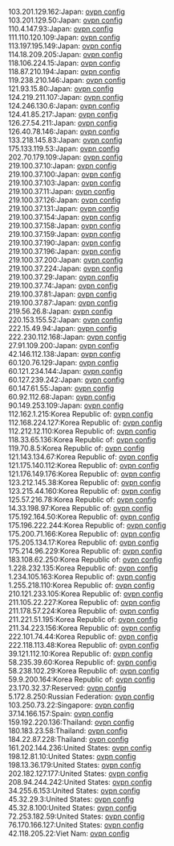 103.201.129.162:Japan: [ovpn config](vpn/103_201_129_162.ovpn)  
103.201.129.50:Japan: [ovpn config](vpn/103_201_129_50.ovpn)  
110.4.147.93:Japan: [ovpn config](vpn/110_4_147_93.ovpn)  
111.110.120.109:Japan: [ovpn config](vpn/111_110_120_109.ovpn)  
113.197.195.149:Japan: [ovpn config](vpn/113_197_195_149.ovpn)  
114.18.209.205:Japan: [ovpn config](vpn/114_18_209_205.ovpn)  
118.106.224.15:Japan: [ovpn config](vpn/118_106_224_15.ovpn)  
118.87.210.194:Japan: [ovpn config](vpn/118_87_210_194.ovpn)  
119.238.210.146:Japan: [ovpn config](vpn/119_238_210_146.ovpn)  
121.93.15.80:Japan: [ovpn config](vpn/121_93_15_80.ovpn)  
124.219.211.107:Japan: [ovpn config](vpn/124_219_211_107.ovpn)  
124.246.130.6:Japan: [ovpn config](vpn/124_246_130_6.ovpn)  
124.41.85.217:Japan: [ovpn config](vpn/124_41_85_217.ovpn)  
126.27.54.211:Japan: [ovpn config](vpn/126_27_54_211.ovpn)  
126.40.78.146:Japan: [ovpn config](vpn/126_40_78_146.ovpn)  
133.218.145.83:Japan: [ovpn config](vpn/133_218_145_83.ovpn)  
175.133.119.53:Japan: [ovpn config](vpn/175_133_119_53.ovpn)  
202.70.179.109:Japan: [ovpn config](vpn/202_70_179_109.ovpn)  
219.100.37.10:Japan: [ovpn config](vpn/219_100_37_10.ovpn)  
219.100.37.100:Japan: [ovpn config](vpn/219_100_37_100.ovpn)  
219.100.37.103:Japan: [ovpn config](vpn/219_100_37_103.ovpn)  
219.100.37.11:Japan: [ovpn config](vpn/219_100_37_11.ovpn)  
219.100.37.126:Japan: [ovpn config](vpn/219_100_37_126.ovpn)  
219.100.37.131:Japan: [ovpn config](vpn/219_100_37_131.ovpn)  
219.100.37.154:Japan: [ovpn config](vpn/219_100_37_154.ovpn)  
219.100.37.158:Japan: [ovpn config](vpn/219_100_37_158.ovpn)  
219.100.37.159:Japan: [ovpn config](vpn/219_100_37_159.ovpn)  
219.100.37.190:Japan: [ovpn config](vpn/219_100_37_190.ovpn)  
219.100.37.196:Japan: [ovpn config](vpn/219_100_37_196.ovpn)  
219.100.37.200:Japan: [ovpn config](vpn/219_100_37_200.ovpn)  
219.100.37.224:Japan: [ovpn config](vpn/219_100_37_224.ovpn)  
219.100.37.29:Japan: [ovpn config](vpn/219_100_37_29.ovpn)  
219.100.37.74:Japan: [ovpn config](vpn/219_100_37_74.ovpn)  
219.100.37.81:Japan: [ovpn config](vpn/219_100_37_81.ovpn)  
219.100.37.87:Japan: [ovpn config](vpn/219_100_37_87.ovpn)  
219.56.26.8:Japan: [ovpn config](vpn/219_56_26_8.ovpn)  
220.153.155.52:Japan: [ovpn config](vpn/220_153_155_52.ovpn)  
222.15.49.94:Japan: [ovpn config](vpn/222_15_49_94.ovpn)  
222.230.112.168:Japan: [ovpn config](vpn/222_230_112_168.ovpn)  
27.91.109.200:Japan: [ovpn config](vpn/27_91_109_200.ovpn)  
42.146.112.138:Japan: [ovpn config](vpn/42_146_112_138.ovpn)  
60.120.76.129:Japan: [ovpn config](vpn/60_120_76_129.ovpn)  
60.121.234.144:Japan: [ovpn config](vpn/60_121_234_144.ovpn)  
60.127.239.242:Japan: [ovpn config](vpn/60_127_239_242.ovpn)  
60.147.61.55:Japan: [ovpn config](vpn/60_147_61_55.ovpn)  
60.92.112.68:Japan: [ovpn config](vpn/60_92_112_68.ovpn)  
90.149.253.109:Japan: [ovpn config](vpn/90_149_253_109.ovpn)  
112.162.1.215:Korea Republic of: [ovpn config](vpn/112_162_1_215.ovpn)  
112.168.224.127:Korea Republic of: [ovpn config](vpn/112_168_224_127.ovpn)  
112.212.12.110:Korea Republic of: [ovpn config](vpn/112_212_12_110.ovpn)  
118.33.65.136:Korea Republic of: [ovpn config](vpn/118_33_65_136.ovpn)  
119.70.8.5:Korea Republic of: [ovpn config](vpn/119_70_8_5.ovpn)  
121.143.134.67:Korea Republic of: [ovpn config](vpn/121_143_134_67.ovpn)  
121.175.140.112:Korea Republic of: [ovpn config](vpn/121_175_140_112.ovpn)  
121.176.149.176:Korea Republic of: [ovpn config](vpn/121_176_149_176.ovpn)  
123.212.145.38:Korea Republic of: [ovpn config](vpn/123_212_145_38.ovpn)  
123.215.44.160:Korea Republic of: [ovpn config](vpn/123_215_44_160.ovpn)  
125.57.216.78:Korea Republic of: [ovpn config](vpn/125_57_216_78.ovpn)  
14.33.198.97:Korea Republic of: [ovpn config](vpn/14_33_198_97.ovpn)  
175.192.164.50:Korea Republic of: [ovpn config](vpn/175_192_164_50.ovpn)  
175.196.222.244:Korea Republic of: [ovpn config](vpn/175_196_222_244.ovpn)  
175.200.71.166:Korea Republic of: [ovpn config](vpn/175_200_71_166.ovpn)  
175.205.134.17:Korea Republic of: [ovpn config](vpn/175_205_134_17.ovpn)  
175.214.96.229:Korea Republic of: [ovpn config](vpn/175_214_96_229.ovpn)  
183.108.62.250:Korea Republic of: [ovpn config](vpn/183_108_62_250.ovpn)  
1.228.232.135:Korea Republic of: [ovpn config](vpn/1_228_232_135.ovpn)  
1.234.105.163:Korea Republic of: [ovpn config](vpn/1_234_105_163.ovpn)  
1.255.218.110:Korea Republic of: [ovpn config](vpn/1_255_218_110.ovpn)  
210.121.233.105:Korea Republic of: [ovpn config](vpn/210_121_233_105.ovpn)  
211.105.22.227:Korea Republic of: [ovpn config](vpn/211_105_22_227.ovpn)  
211.178.57.224:Korea Republic of: [ovpn config](vpn/211_178_57_224.ovpn)  
211.221.51.195:Korea Republic of: [ovpn config](vpn/211_221_51_195.ovpn)  
211.34.223.156:Korea Republic of: [ovpn config](vpn/211_34_223_156.ovpn)  
222.101.74.44:Korea Republic of: [ovpn config](vpn/222_101_74_44.ovpn)  
222.118.113.48:Korea Republic of: [ovpn config](vpn/222_118_113_48.ovpn)  
39.121.112.10:Korea Republic of: [ovpn config](vpn/39_121_112_10.ovpn)  
58.235.39.60:Korea Republic of: [ovpn config](vpn/58_235_39_60.ovpn)  
58.238.102.29:Korea Republic of: [ovpn config](vpn/58_238_102_29.ovpn)  
59.9.200.164:Korea Republic of: [ovpn config](vpn/59_9_200_164.ovpn)  
23.170.32.37:Reserved: [ovpn config](vpn/23_170_32_37.ovpn)  
5.172.8.250:Russian Federation: [ovpn config](vpn/5_172_8_250.ovpn)  
103.250.73.22:Singapore: [ovpn config](vpn/103_250_73_22.ovpn)  
37.14.166.157:Spain: [ovpn config](vpn/37_14_166_157.ovpn)  
159.192.220.136:Thailand: [ovpn config](vpn/159_192_220_136.ovpn)  
180.183.23.58:Thailand: [ovpn config](vpn/180_183_23_58.ovpn)  
184.22.87.228:Thailand: [ovpn config](vpn/184_22_87_228.ovpn)  
161.202.144.236:United States: [ovpn config](vpn/161_202_144_236.ovpn)  
198.12.81.10:United States: [ovpn config](vpn/198_12_81_10.ovpn)  
198.13.36.179:United States: [ovpn config](vpn/198_13_36_179.ovpn)  
202.182.127.177:United States: [ovpn config](vpn/202_182_127_177.ovpn)  
208.94.244.242:United States: [ovpn config](vpn/208_94_244_242.ovpn)  
34.255.6.153:United States: [ovpn config](vpn/34_255_6_153.ovpn)  
45.32.29.3:United States: [ovpn config](vpn/45_32_29_3.ovpn)  
45.32.8.100:United States: [ovpn config](vpn/45_32_8_100.ovpn)  
72.253.182.59:United States: [ovpn config](vpn/72_253_182_59.ovpn)  
76.170.166.127:United States: [ovpn config](vpn/76_170_166_127.ovpn)  
42.118.205.22:Viet Nam: [ovpn config](vpn/42_118_205_22.ovpn)  
